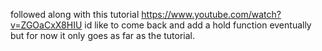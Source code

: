 followed along with this tutorial https://www.youtube.com/watch?v=ZGOaCxX8HIU id like to come back and add a hold function eventually but for now it only goes as far as the tutorial. 
